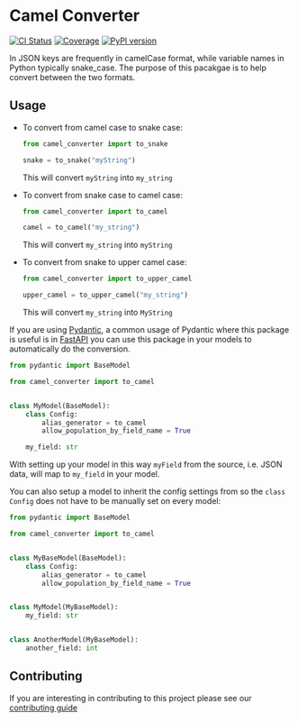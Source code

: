 # Camel Converter

[![CI Status](https://github.com/sanders41/camel-converter/workflows/CI/badge.svg?branch=main&event=push)](https://github.com/sanders41/camel-converter/actions?query=workflow%3CI+branch%3Amain+event%3Apush)
[![Coverage](https://codecov.io/github/sanders41/camel-converter/coverage.svg?branch=main)](https://codecov.io/gh/sanders41/camel-converter)
[![PyPI version](https://badge.fury.io/py/camel-converter.svg)](https://badge.fury.io/py/camel-converter)

In JSON keys are frequently in camelCase format, while variable names in Python typically
snake_case. The purpose of this pacakgae is to help convert between the two formats.

## Usage

- To convert from camel case to snake case:

  ```py
  from camel_converter import to_snake

  snake = to_snake("myString")
  ```

  This will convert `myString` into `my_string`

- To convert from snake case to camel case:

  ```py
  from camel_converter import to_camel

  camel = to_camel("my_string")
  ```

  This will convert `my_string` into `myString`

- To convert from snake to upper camel case:

  ```py
  from camel_converter import to_upper_camel

  upper_camel = to_upper_camel("my_string")
  ```

  This will convert `my_string` into `MyString`

If you are using [Pydantic](https://pydantic-docs.helpmanual.io/), a common usage of Pydantic where
this package is useful is in [FastAPI](https://fastapi.tiangolo.com/) you can use this package in
your models to automatically do the conversion.

```py
from pydantic import BaseModel

from camel_converter import to_camel


class MyModel(BaseModel):
    class Config:
        alias_generator = to_camel
        allow_population_by_field_name = True

    my_field: str
```

With setting up your model in this way `myField` from the source, i.e. JSON data, will map to `my_field` in your model.

You can also setup a model to inherit the config settings from so the `class Config` does not have to be manually set on every model:

```py
from pydantic import BaseModel

from camel_converter import to_camel


class MyBaseModel(BaseModel):
    class Config:
        alias_generator = to_camel
        allow_population_by_field_name = True


class MyModel(MyBaseModel):
    my_field: str


class AnotherModel(MyBaseModel):
    another_field: int
```

## Contributing

If you are interesting in contributing to this project please see our [contributing guide](CONTRIBUTING.md)
